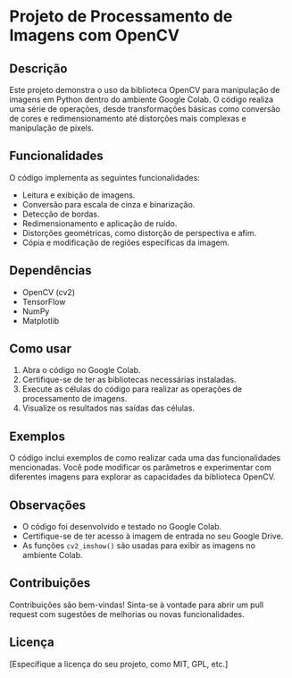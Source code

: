 # Projeto de Processamento de Imagens com OpenCV

## Descrição

Este projeto demonstra o uso da biblioteca OpenCV para manipulação de imagens em Python dentro do ambiente Google Colab. O código realiza uma série de operações, desde transformações básicas como conversão de cores e redimensionamento até distorções mais complexas e manipulação de pixels.

## Funcionalidades

O código implementa as seguintes funcionalidades:

* Leitura e exibição de imagens.
* Conversão para escala de cinza e binarização.
* Detecção de bordas.
* Redimensionamento e aplicação de ruído.
* Distorções geométricas, como distorção de perspectiva e afim.
* Cópia e modificação de regiões específicas da imagem.

## Dependências

* OpenCV (cv2)
* TensorFlow
* NumPy
* Matplotlib

## Como usar

1. Abra o código no Google Colab.
2. Certifique-se de ter as bibliotecas necessárias instaladas.
3. Execute as células do código para realizar as operações de processamento de imagens.
4. Visualize os resultados nas saídas das células.

## Exemplos

O código inclui exemplos de como realizar cada uma das funcionalidades mencionadas. Você pode modificar os parâmetros e experimentar com diferentes imagens para explorar as capacidades da biblioteca OpenCV.

## Observações

* O código foi desenvolvido e testado no Google Colab.
* Certifique-se de ter acesso à imagem de entrada no seu Google Drive.
* As funções `cv2_imshow()` são usadas para exibir as imagens no ambiente Colab.

## Contribuições

Contribuições são bem-vindas! Sinta-se à vontade para abrir um pull request com sugestões de melhorias ou novas funcionalidades.

## Licença

[Especifique a licença do seu projeto, como MIT, GPL, etc.]
